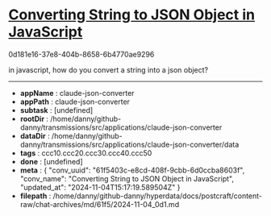 # [Converting String to JSON Object in JavaScript](https://claude.ai/chat/61f5403c-e8cd-408f-9cbb-6d0ccba8603f)

0d181e16-37e8-404b-8658-6b4770ae9296

in javascript, how do you convert a string into a json object?

---

* **appName** : claude-json-converter
* **appPath** : claude-json-converter
* **subtask** : [undefined]
* **rootDir** : /home/danny/github-danny/transmissions/src/applications/claude-json-converter
* **dataDir** : /home/danny/github-danny/transmissions/src/applications/claude-json-converter/data
* **tags** : ccc10.ccc20.ccc30.ccc40.ccc50
* **done** : [undefined]
* **meta** : {
  "conv_uuid": "61f5403c-e8cd-408f-9cbb-6d0ccba8603f",
  "conv_name": "Converting String to JSON Object in JavaScript",
  "updated_at": "2024-11-04T15:17:19.589504Z"
}
* **filepath** : /home/danny/github-danny/hyperdata/docs/postcraft/content-raw/chat-archives/md/61f5/2024-11-04_0d1.md